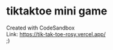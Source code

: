 # tiktaktoe mini game
Created with CodeSandbox <br>
Link: https://tik-tak-toe-rosy.vercel.app/ <br>
;)
